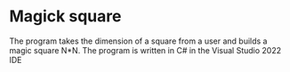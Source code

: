 # Magick square
The program takes the dimension of a square from a user and builds a magic square N*N.
The program is written in C# in the Visual Studio 2022 IDE
